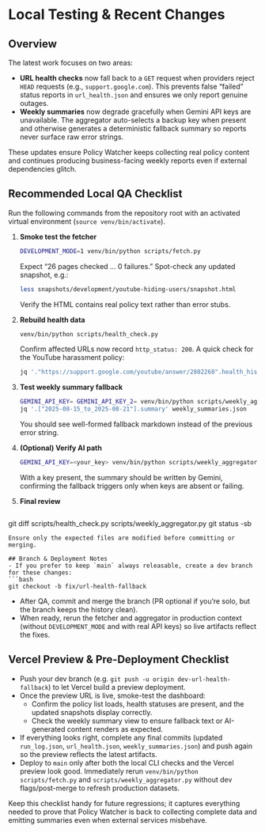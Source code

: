 # Local Testing & Recent Changes

## Overview
The latest work focuses on two areas:
- **URL health checks** now fall back to a `GET` request when providers reject `HEAD` requests (e.g., `support.google.com`). This prevents false “failed” status reports in `url_health.json` and ensures we only report genuine outages.
- **Weekly summaries** now degrade gracefully when Gemini API keys are unavailable. The aggregator auto-selects a backup key when present and otherwise generates a deterministic fallback summary so reports never surface raw error strings.

These updates ensure Policy Watcher keeps collecting real policy content and continues producing business-facing weekly reports even if external dependencies glitch.

## Recommended Local QA Checklist
Run the following commands from the repository root with an activated virtual environment (`source venv/bin/activate`).

1. **Smoke test the fetcher**
   ```bash
   DEVELOPMENT_MODE=1 venv/bin/python scripts/fetch.py
   ```
   Expect “26 pages checked … 0 failures.” Spot-check any updated snapshot, e.g.:
   ```bash
   less snapshots/development/youtube-hiding-users/snapshot.html
   ```
   Verify the HTML contains real policy text rather than error stubs.

2. **Rebuild health data**
   ```bash
   venv/bin/python scripts/health_check.py
   ```
   Confirm affected URLs now record `http_status: 200`. A quick check for the YouTube harassment policy:
   ```bash
   jq '."https://support.google.com/youtube/answer/2802268".health_history[0]' url_health.json
   ```

3. **Test weekly summary fallback**
   ```bash
   GEMINI_API_KEY= GEMINI_API_KEY_2= venv/bin/python scripts/weekly_aggregator.py --manual --week-ending 2025-08-21
   jq '.["2025-08-15_to_2025-08-21"].summary' weekly_summaries.json
   ```
   You should see well-formed fallback markdown instead of the previous error string.

4. **(Optional) Verify AI path**
   ```bash
   GEMINI_API_KEY=<your_key> venv/bin/python scripts/weekly_aggregator.py --manual
   ```
   With a key present, the summary should be written by Gemini, confirming the fallback triggers only when keys are absent or failing.

5. **Final review**
   ```bash
 git diff scripts/health_check.py scripts/weekly_aggregator.py
 git status -sb
  ```
  Ensure only the expected files are modified before committing or merging.

## Branch & Deployment Notes
- If you prefer to keep `main` always releasable, create a dev branch for these changes:
  ```bash
  git checkout -b fix/url-health-fallback
  ```
- After QA, commit and merge the branch (PR optional if you’re solo, but the branch keeps the history clean).
- When ready, rerun the fetcher and aggregator in production context (without `DEVELOPMENT_MODE` and with real API keys) so live artifacts reflect the fixes.

## Vercel Preview & Pre-Deployment Checklist
- Push your dev branch (e.g. `git push -u origin dev-url-health-fallback`) to let Vercel build a preview deployment.
- Once the preview URL is live, smoke-test the dashboard:
  - Confirm the policy list loads, health statuses are present, and the updated snapshots display correctly.
  - Check the weekly summary view to ensure fallback text or AI-generated content renders as expected.
- If everything looks right, complete any final commits (updated `run_log.json`, `url_health.json`, `weekly_summaries.json`) and push again so the preview reflects the latest artifacts.
- Deploy to `main` only after both the local CLI checks and the Vercel preview look good. Immediately rerun `venv/bin/python scripts/fetch.py` and `scripts/weekly_aggregator.py` without dev flags/post-merge to refresh production datasets.

Keep this checklist handy for future regressions; it captures everything needed to prove that Policy Watcher is back to collecting complete data and emitting summaries even when external services misbehave.

